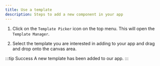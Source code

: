 ```yaml
---
title: Use a template 
description: Steps to add a new component in your app
---
```


1. Click on the `Template Picker` icon on the top menu. This will open the `Template Manager`. 

2. Select the template you are interested in adding to your app and drag and drop onto the canvas area. 

:::tip Success
A new template has been added to our app. 
:::